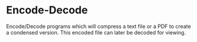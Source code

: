 # Encode-Decode

Encode/Decode programs which will compress a text file or a PDF to create a condensed version. 
This encoded file can later be decoded for viewing.


